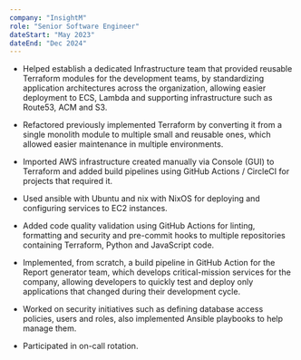 ```yaml
---
company: "InsightM"
role: "Senior Software Engineer"
dateStart: "May 2023"
dateEnd: "Dec 2024"
---
```


- Helped establish a dedicated Infrastructure team that provided reusable
  Terraform modules for the development teams, by standardizing application
  architectures across the organization, allowing easier deployment to ECS,
  Lambda and supporting infrastructure such as Route53, ACM and S3.

- Refactored previously implemented Terraform by converting it from a single
  monolith module to multiple small and reusable ones, which allowed easier
  maintenance in multiple environments.

- Imported AWS infrastructure created manually via Console (GUI) to Terraform
  and added build pipelines using GitHub Actions / CircleCI for projects that
  required it.

- Used ansible with Ubuntu and nix with NixOS for deploying and configuring
  services to EC2 instances.

- Added code quality validation using GitHub Actions for linting, formatting and
  security and pre-commit hooks to multiple repositories containing Terraform,
  Python and JavaScript code.

- Implemented, from scratch, a build pipeline in GitHub Action for the Report
  generator team, which develops critical-mission services for the company,
  allowing developers to quickly test and deploy only applications that changed
  during their development cycle.

- Worked on security initiatives such as defining database access policies,
  users and roles, also implemented Ansible playbooks to help manage them.

- Participated in on-call rotation.
